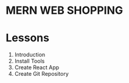 # MERN WEB SHOPPING

# Lessons

1. Introduction
2. Install Tools
3. Create React App
4. Create Git Repository
